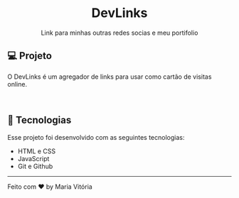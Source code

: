 <h1 align="center"> DevLinks</h1>
<p align="center">
    Link para minhas outras redes socias e meu portifolio
</p>

## 💻 Projeto

O DevLinks é um agregador de links para usar como cartão de visitas online.
  
  <br>

  ## 🚀 Tecnologias

Esse projeto foi desenvolvido com as seguintes tecnologias:

- HTML e CSS
- JavaScript
- Git e Github


---

Feito com ♥ by Maria Vitória
